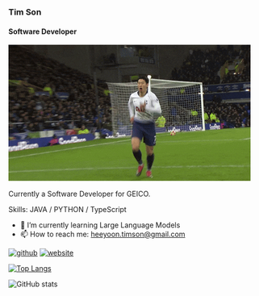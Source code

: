 ### Tim Son
#### Software Developer
![Software Developer](https://github.com/timsonau/timsonau/blob/main/sonny.gif)

Currently a Software Developer for GEICO.

Skills:  JAVA / PYTHON / TypeScript

- 🌱 I’m currently learning Large Language Models 
- 📫 How to reach me: heeyoon.timson@gmail.com 


[<img src='https://cdn.jsdelivr.net/npm/simple-icons@3.0.1/icons/github.svg' alt='github' height='40'>](https://github.com/timsonau)  [<img src='https://cdn.jsdelivr.net/npm/simple-icons@3.0.1/icons/icloud.svg' alt='website' height='40'>](https://timsonau.github.io/next-portfolio/#Skills)  

[![Top Langs](https://github-readme-stats.vercel.app/api/top-langs/?username=timsonau)](https://github.com/anuraghazra/github-readme-stats)

![GitHub stats](https://github-readme-stats.vercel.app/api?username=timsonau&show_icons=true)  
